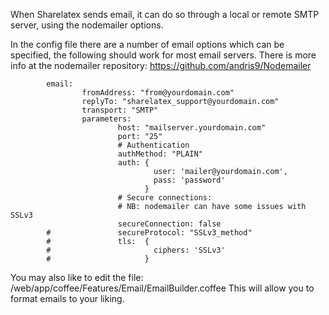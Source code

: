 When Sharelatex sends email, it can do so through a local or remote SMTP server, using the nodemailer options.

In the config file there are a number of email options which can be specified, the following should work for most email servers.
There is more info at the nodemailer repository: https://github.com/andris9/Nodemailer

```
        email:
                fromAddress: "from@yourdomain.com"
                replyTo: "sharelatex_support@yourdomain.com"
                transport: "SMTP"
                parameters:
                        host: "mailserver.yourdomain.com"
                        port: "25"
                        # Authentication
                        authMethod: "PLAIN"
                        auth: {
                                user: 'mailer@yourdomain.com',
                                pass: 'password'
                              }
                        # Secure connections:
                        # NB: nodemailer can have some issues with SSLv3
                        secureConnection: false
        #               secureProtocol: "SSLv3_method"
        #               tls:  {
        #                       ciphers: 'SSLv3'
        #                     }
```

You may also like to edit the file: /web/app/coffee/Features/Email/EmailBuilder.coffee
This will allow you to format emails to your liking.